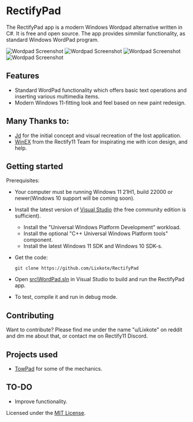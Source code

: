 # RectifyPad
The RectifyPad app is a modern Windows Wordpad alternative written in C#. It is free and open source.
The app provides simmilar functionality, as standard Windows WordPad program.


  ![Wordpad Screenshot](https://github.com/Lixkote/WordPad11/blob/main/lightpreviewapp.png)
  ![Wordpad Screenshot](https://github.com/Lixkote/WordPad11/blob/main/darkpreviewapp.png)
  ![Wordpad Screenshot](https://github.com/Lixkote/WordPad11/blob/main/lightpreviewsettings.png)
  ![Wordpad Screenshot](https://github.com/Lixkote/WordPad11/blob/main/darkpreviewsettings.png)

## Features
- Standard WordPad functionality which offers basic text operations and inserting various multimedia items.
- Modern Windows 11-fitting look and feel based on new paint redesign.

## Many Thanks to:
 - [Jd](https://github.com/Jd-1206) for the initial concept and visual recreation of the lost application.
 - [WinEX](https://github.com/WinExperiments) from the Rectify11 Team for inspirating me with icon design, and help.

## Getting started
Prerequisites:
- Your computer must be running Windows 11 21H1, build 22000 or newer(Windows 10 support will be coming soon).
- Install the latest version of [Visual Studio](https://developer.microsoft.com/en-us/windows/downloads) (the free community edition is sufficient).
  - Install the "Universal Windows Platform Development" workload.
  - Install the optional "C++ Universal Windows Platform tools" component.
  - Install the latest Windows 11 SDK and Windows 10 SDK-s.


- Get the code:
    ```
    git clone https://github.com/Lixkote/RectifyPad
    ```

- Open [src\WordPad.sln](/src/WordPad.sln) in Visual Studio to build and run the RectifyPad app.
- To test, compile it and run in debug mode.

## Contributing
Want to contribute? Please find me under the name "u/Lixkote" on reddit and dm me about that, or contact me on Rectify11 Discord.

## Projects used
 - [TowPad](https://github.com/itsWindows11/TowPad) for some of the mechanics.

## TO-DO
  - Improve functionality.
  
Licensed under the [MIT License](./LICENSE).
